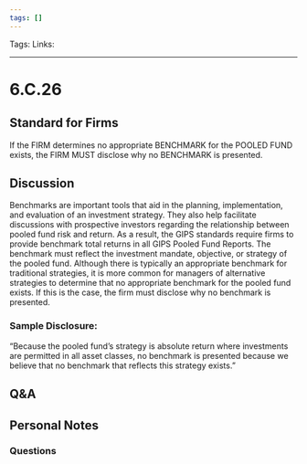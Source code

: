 ```yaml
---
tags: []
---
```

Tags:
Links: 
___
# 6.C.26
## Standard for Firms
If the FIRM determines no appropriate BENCHMARK for the POOLED FUND exists, the FIRM MUST disclose why no BENCHMARK is presented.
## Discussion
Benchmarks are important tools that aid in the planning, implementation, and evaluation of an investment strategy. They also help facilitate discussions with prospective investors regarding the relationship between pooled fund risk and return. As a result, the GIPS standards require firms to provide benchmark total returns in all GIPS Pooled Fund Reports. The benchmark must reflect the investment mandate, objective, or strategy of the pooled fund. Although there is typically an appropriate benchmark for traditional strategies, it is more common for managers of alternative strategies to determine that no appropriate benchmark for the pooled fund exists. If this is the case, the firm must disclose why no benchmark is presented.
### Sample Disclosure:
“Because the pooled fund’s strategy is absolute return where investments are permitted in all asset classes, no benchmark is presented because we believe that no benchmark that reflects this strategy exists.”
## Q&A

## Personal Notes

### Questions